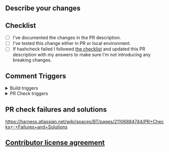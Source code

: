 ## Describe your changes

## Checklist
- [ ] I've documented the changes in the PR description.
- [ ] I've tested this change either in PR or local environment.
- [ ] If hashcheck failed I followed [the checklist](https://harness.atlassian.net/wiki/spaces/DEL/pages/21016838831/PR+Codebasehash+Check+merge+checklist) and updated this PR description with my answers to make sure I'm not introducing any breaking changes.

## Comment Triggers
<details>
  <summary>Build triggers</summary>
  
- Feature build: `trigger feature-build`
- Immutable delegate `trigger publish-delegate`
</details>

<details>
  <summary>PR Check triggers</summary>
  
  You can run multiple PR check triggers by comma separating them in a single comment. e.g. `trigger ti0, ti1`
  
- Compile: `trigger compile`
- CodeFormat: `trigger codeformat`
- MessageMetadata: `trigger messagecheck`
- Recency: `trigger recency`
- BuildNumberMetadata: `trigger buildnum`
- runDockerizationCheck: `trigger dockerizationcheck`
- runAuthorCheck: `trigger authorcheck`
- Checkstyle: `trigger checkstyle`
- PMD: `trigger pmd`
- Feature Name Check: `trigger featurenamecheck`
- TI-bootstrap: `trigger ti0`
- TI-bootstrap1: `trigger ti1`
- TI-bootstrap2: `trigger ti2`
- TI-bootstrap3: `trigger ti3`
- TI-bootstrap4: `trigger ti4`
- FunctionalTest1: `trigger ft1`
- FunctionalTest2: `trigger ft2`
- CodeBaseHash: `trigger codebasehash`
</details>

## PR check failures and solutions
https://harness.atlassian.net/wiki/spaces/BT/pages/21106884744/PR+Checks+-+Failures+and+Solutions


## [Contributor license agreement](https://github.com/harness/harness-core/blob/develop/CONTRIBUTOR_LICENSE_AGREEMENT.md)
